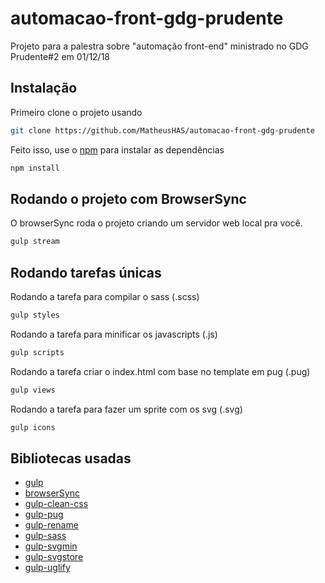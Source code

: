 # automacao-front-gdg-prudente
Projeto para a palestra sobre "automação front-end" ministrado no GDG Prudente#2 em 01/12/18

## Instalação
Primeiro clone o projeto usando
```bash
git clone https://github.com/MatheusHAS/automacao-front-gdg-prudente
```

Feito isso, use o [npm](https://www.npmjs.com/get-npm/) para instalar as dependências

```bash
npm install
```

## Rodando o projeto com BrowserSync
O browserSync roda o projeto criando um servidor web local pra você.

```bash
gulp stream
```

## Rodando tarefas únicas
Rodando a tarefa para compilar o sass (.scss)
```bash
gulp styles
```

Rodando a tarefa para minificar os javascripts (.js)
```bash
gulp scripts
```

Rodando a tarefa criar o index.html com base no template em pug (.pug)
```bash
gulp views
```

Rodando a tarefa para fazer um sprite com os svg (.svg)
```bash
gulp icons
```
## Bibliotecas usadas

* [gulp](https://www.npmjs.com/package/gulp/)
* [browserSync](https://www.npmjs.com/package/browser-sync/)
* [gulp-clean-css](https://www.npmjs.com/package/gulp-clean-css/)
* [gulp-pug](https://www.npmjs.com/package/gulp-pug/)
* [gulp-rename](https://www.npmjs.com/package/gulp-rename/)
* [gulp-sass](https://www.npmjs.com/package/gulp-sass/)
* [gulp-svgmin](https://www.npmjs.com/package/gulp-svgmin/)
* [gulp-svgstore](https://www.npmjs.com/package/gulp-svgstore/)
* [gulp-uglify](https://www.npmjs.com/package/gulp-uglify/)